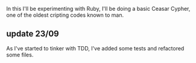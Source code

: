 In this I'll be experimenting with Ruby, I'll be doing a basic Ceasar Cypher, one of the oldest cripting codes known to man.

## update 23/09

As I've started to tinker with TDD, I've added some tests and refactored some files.
